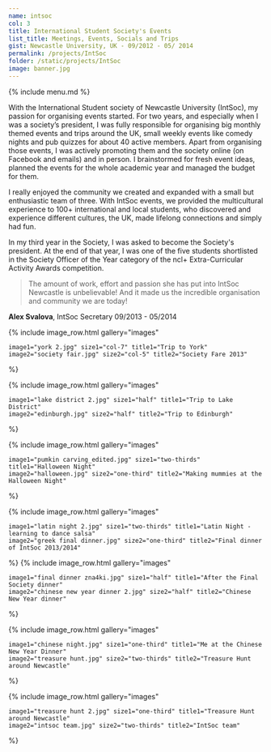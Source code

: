```yaml
---
name: intsoc
col: 3
title: International Student Society's Events
list_title: Meetings, Events, Socials and Trips
gist: Newcastle University, UK - 09/2012 - 05/ 2014
permalink: /projects/IntSoc
folder: /static/projects/IntSoc
image: banner.jpg
---
```


{% include menu.md %}

With the International Student society of Newcastle University (IntSoc), my passion for organising events started. For two years, and especially when I was a society’s president, I was fully responsible for organising big monthly themed events and trips around the UK, small weekly events like comedy nights and pub quizzes for about 40 active members. Apart from organising those events, I was actively promoting them and the society online (on Facebook and emails) and in person. I brainstormed for fresh event ideas, planned the events for the whole academic year and managed the budget for them.

I really enjoyed the community we created and expanded with a small but enthusiastic team of three. With IntSoc events, we provided the multicultural experience to 100+ international and local students, who discovered and experience different cultures, the UK, made lifelong connections and simply had fun.

In my third year in the Society, I was asked to become the Society's president. At the end of that year, I was one of the five students shortlisted in the Society Officer of the Year category of the ncl+ Extra-Curricular Activity Awards competition.

> The amount of work, effort and passion she has put into IntSoc Newcastle is unbelievable! And it made us the incredible organisation and community we are today!

**Alex Svalova**, IntSoc Secretary 09/2013&nbsp;-&nbsp;05/2014

{% include image_row.html
    gallery="images"
     
    image1="york 2.jpg" size1="col-7" title1="Trip to York"
    image2="society fair.jpg" size2="col-5" title2="Society Fare 2013"
%}

{% include image_row.html
    gallery="images"
     
    image1="lake district 2.jpg" size1="half" title1="Trip to Lake District"
    image2="edinburgh.jpg" size2="half" title2="Trip to Edinburgh"
%}

{% include image_row.html
    gallery="images"
     
    image1="pumkin carving_edited.jpg" size1="two-thirds" title1="Halloween Night"
    image2="halloween.jpg" size2="one-third" title2="Making mummies at the Halloween Night"
%}

{% include image_row.html
    gallery="images"
     
    image1="latin night 2.jpg" size1="two-thirds" title1="Latin Night - learning to dance salsa"
    image2="greek final dinner.jpg" size2="one-third" title2="Final dinner of IntSoc 2013/2014"
%}
{% include image_row.html
    gallery="images"
     
    image1="final dinner zna4ki.jpg" size1="half" title1="After the Final Society dinner"
    image2="chinese new year dinner 2.jpg" size2="half" title2="Chinese New Year dinner"
%}

{% include image_row.html
    gallery="images"
     
    image1="chinese night.jpg" size1="one-third" title1="Me at the Chinese New Year Dinner"
    image2="treasure hunt.jpg" size2="two-thirds" title2="Treasure Hunt around Newcastle"
%}

{% include image_row.html
    gallery="images"
     
    image1="treasure hunt 2.jpg" size1="one-third" title1="Treasure Hunt around Newcastle"
    image2="intsoc team.jpg" size2="two-thirds" title2="IntSoc team"
%}


































